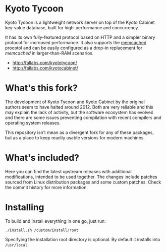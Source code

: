 Kyoto Tycoon
============

Kyoto Tycoon is a lightweight network server on top of the Kyoto Cabinet key-value database, built for high-performance and concurrency.

It has its own fully-featured protocol based on HTTP and a simpler binary protocol for increased performance. It also supports the [memcached](http://www.memcached.org/) procotol and can be easily configured as a drop-in replacement for _memcached_ in larger-than-RAM scenarios.

  * http://fallabs.com/kyototycoon/
  * http://fallabs.com/kyotocabinet/

What's this fork?
=================

The development of Kyoto Tycoon and Kyoto Cabinet by the original authors seem to have halted around 2012. Both are very reliable and this may explain the lack of activity, but the software ecosystem has evolved and there are some issues preventing compilation with recent compilers and operating system releases.

This repository isn't mean as a divergent fork for any of these packages, but as a place to keep readily usable versions for modern machines.

What's included?
================

Here you can find the latest upstream releases with additional modifications, intended to be used together. The changes include patches sourced from Linux distribution packages and some custom patches. Check the commit history for more information.

Installing
==========

To build and install everything in one go, just run:

    ./install.sh /custom/install/root
    
Specifying the installation root directory is optional. By default it installs into `/usr/local`.
